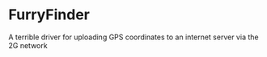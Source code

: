 # FurryFinder
A terrible driver for uploading GPS coordinates to an internet server via the 2G network
